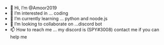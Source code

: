 - 👋 Hi, I’m @Amoor2019
- 👀 I’m interested in ... coding
- 🌱 I’m currently learning ... python and noode.js
- 💞️ I’m looking to collaborate on ...discord bot 
- 📫 How to reach me ... my discord is (SPY#3008) contact me if you can help me

<!---
Amoor2019/Amoor2019 is a ✨ special ✨ repository because its `README.md` (this file) appears on your GitHub profile.
You can click the Preview link to take a look at your changes.
--->
